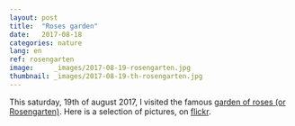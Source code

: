 ```yaml
---
layout: post
title:  "Roses garden"
date:   2017-08-18
categories: nature
lang: en
ref: rosengarten
image:     _images/2017-08-19-rosengarten.jpg
thumbnail: _images/2017-08-19-th-rosengarten.jpg
---
```


This saturday, 19th of august 2017, I visited the famous [garden of roses (or Rosengarten)][rosengarten].
Here is a selection of pictures, on [flickr][flickr-flower].

[rosengarten]:   https://www.bern.com/en/detail/the-rose-garden
[flickr-flower]: https://www.flickr.com/photos/151886694@N06/albums/72157685820800013
